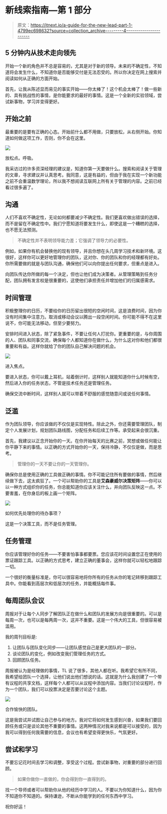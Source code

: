 # 新线索指南—第 1 部分

> 原文：<https://itnext.io/a-guide-for-the-new-lead-part-1-4799ec698632?source=collection_archive---------4----------------------->

## 5 分钟内从技术走向领先

开始一个新的角色并不总是容易的，尤其是对于新的领导。未来的不确定性，不知道将会发生什么，不知道你是否能够交付是无法忍受的。所以你决定在网上搜索并阅读如何从正确的方面开始。

首先，让我从陈述显而易见的事实开始——你太棒了！这个机会太棒了！做一些新的、具有挑战性的事情，是你能要求的最好的事情。这是一个全新的实验领域，尝试新事物，学习并变得更好。

## 开始之前

最重要的是要有正确的心态。开始前什么都不用做，只要放松，从右侧开始。你知道如何做这项工作，否则，你不会在这里。

![](img/d57c655771e0cf7d9c3f66e6ef0d6517.png)

放松点。呼吸。

我采访过的许多资深经理的建议是，知道你第一天要做什么。搜索和阅读关于管理的文章，寻求建议并认真思考。我同意，这是有益的，但由于我在实现一个新功能之前不会重温数学理论，所以我不想阅读互联网上所有关于管理的内容。之前已经看过很多遍了。

## 沟通

人们不喜欢不确定性，无论如何都要减少不确定性。我们更喜欢做出错误的选择，而不是留在不确定性中。我们宁愿知道将要发生什么，即使这是一个糟糕的选择，也不愿无法预测。

> 不确定性并不表明领导能力差；它强调了领导力的必要性。

例如，如果你有机会替换他的现有领导，并且你想在头几周学习技术和新环境。这很好，这样你可以更好地管理你的团队，这对你、你的团队和你的经理都有好处。你所需要做的就是与团队沟通，确保他们可以向你提出任何要求，但重点是进入。

向团队传达你所做的每一个决定，但也让他们成为决策者。从管理策略到任务分配，团队拥有发言权是很重要的，这使他们承担责任并增加他们的归属感需求。

## 时间管理

积极整理你的日历，不要给你的日历留出很短的空闲时间，这是浪费时间，因为你没有时间集中注意力。取消或移动会议以腾出一段空闲时间。你可能不得不在这里说不，你可能无法移动，但至少要努力。

安排时间进入状态，除了紧急事件，不要让任何人打扰你。更重要的是，与你周围的人、团队和同事交流，确保每个人都知道你在做什么，为什么这对你和他们都很重要和有益。这样你就给了你的团队自己解决问题的机会。

![](img/3be802061911fa45d4324b7d1d2532cb.png)

进入焦点。

要进入状态，你可以戴上耳机，站着倒计时，这样别人就能知道你什么时候有空，然后进入你的任务状态，不管是技术任务还是管理任务。

确保交流中断时间，这样别人就可以带着不舒服的感觉随意问或说任何事情。

## 泛滥

作为团队领导，你应该做的不仅仅是实现特性。除此之外，你还需要管理团队，制定个人发展计划，规划团队路线图，分配任务和后续工作等。承受起来会很沉重。

首先，我建议以正念开始你的一天。在你开始每天的比赛之前，冥想或做任何能让你平静下来的事情。以正确的方式开始你的一天，保持冷静，不仅仅是做，而是思考。

> 管理你的一天不要让你的一天管理你。

确保你总是使用正确的工具做正确的事情。你不可能记住所有要做的事情，然后继续做下去，这太疯狂了。一个可以帮助你的工具是**艾森豪威尔决策矩阵**——你可以以一种方式组织你的任务，你总能知道你应该关注什么，并向团队反映这一点。不要害羞，在你身后的板上画一个矩阵。

![](img/8af6996d71ed7bf948384dd51d3f40de.png)

如何优先处理你的待办事项？

这是一个决策工具，而不是任务管理。

## 任务管理

你应该管理好你的任务——不要害怕事事都要票。您应该花时间设置您正在使用的票证跟踪工具。以正确的方式思考，建立正确的董事会，这样你就可以轻松地跟踪一切。

一个很好的衡量标准是，你可以很容易地将你所有的任务从你的笔记转移到跟踪工具中。你能看到高层次和低层次的任务，并能概括每件事。

## 每周团队会议

周报对于让每个人同步了解团队正在做什么和团队的发展方向是很重要的。可以是每周一次，也可以是每两周一次，这并不重要。这是一个伟大的工具，但很容易被滥用。

我的周刊目标是:

1.  让团队与团队变化同步——让团队感觉自己是更大团队的一部分。
2.  谈论团队的变化，例如改变我们管理任务的方式。
3.  回顾团队任务。

周报被认为是经理做的事情，TL 说了很多，其他人都在听。我希望它有所不同，我希望给团队一个选择，让他们说出他们想说的话。这就是为什么我创建了一个带有议程的共享文档，这样每个人都可以从议程中添加内容。当我们讨论议程时，作为一个团队，我们可以投票决定是否要讨论这个主题。

![](img/2d5ea3194a6896d0ed687f81669dbeb8.png)

合作愉快的团队。

这是我尝试并试图让自己参与的地方。我对它将如何发生感到兴奋，如果我们要回顾任务或只是谈论其他不重要的事情。这两种情况对我来说都是可以接受的，因为我可以得到任何我需要的信息，会议也有希望变得更快乐，气氛更好。

## 尝试和学习

不要忘记花时间去学习和调整，享受这个过程。尝试新事物，对重要的部分进行回顾。

> 如果你做你一直做的，你会得到你一直得到的。

找一个导师或者可以帮助你从他的经历中学习的人。不要以为你知道什么，因为你不知道你不知道的。保持谦逊，不断从你能学到的任何东西中学习。

祝你好运！